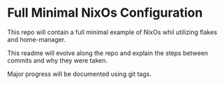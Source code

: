 # Full Minimal NixOs Configuration
This repo will contain a full minimal example of NixOs whil utilizing flakes and home-manager.

This readme will evolve along the repo and explain the steps between commits and why they were taken.

Major progress will be documented using git tags.
